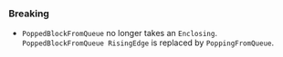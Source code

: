 ### Breaking

- `PoppedBlockFromQueue` no longer takes an `Enclosing`. `PoppedBlockFromQueue RisingEdge` is replaced by `PoppingFromQueue`.
